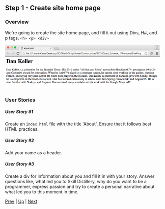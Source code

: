 ## Step 1 - Create site home page

### Overview
We're going to create the site home page, and fill it out using Divs, H#, and p tags. `<h> <p> <div>`  
  
![About page example](aboutExample.png)  
  
### User Stories
##### User Story #1
Create an `index.html` file with the title 'About'. Ensure that it follows best HTML practices.

##### User Story #2
Add your name as a header.

##### User Story #3
Create a div for information about you and fill it in with your story. Answer questions like, what led you to Skill Distillery, why do you want to be a programmer, express passion and try to create a personal narrative about what led you to this moment in time.

[Prev](../Step0/README.md) | [Up](../README.md) | [Next](../Step2/README.md)
